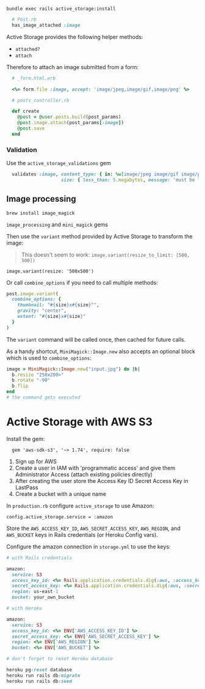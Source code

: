 `bundle exec rails active_storage:install`

```ruby
  # Post.rb
  has_image_attached :image
```

Active Storage provides the following helper methods:

- `attached?`
- `attach`

Therefore to attach an image submitted from a form:

```ruby
  # _form.html.erb

  <%= form.file :image, accept: 'image/jpeg,image/gif,image/png' %>
```

```ruby
  # posts_controller.rb

  def create
    @post = @user.posts.build(post_params)
    @post.image.attach(post_params[:image])
    @post.save
  end
```

### Validation

Use the `active_storage_validations` gem

```ruby
  validates :image, content_type: { in: %w[image/jpeg image/gif image/png], message: 'must be a valid image format (jpeg, gif, png)' },
                    size: { less_than: 5.megabytes, message: 'must be less than 5MB' }
```

## Image processing

`brew install image_magick`

`image_processing` and `mini_magick` gems

Then use the `variant` method provided by Active Storage to transform the image:

> This doesn't seem to work: `image.variant(resize_to_limit: [500, 500])`

`image.variant(resize: '500x500')`

Or call `combine_options` if you need to call multiple methods:

```ruby
post.image.variant(
  combine_options: {
    thumbnail: "#{size}x#{size}^",
    gravity: "center",
    extent: "#{size}x#{size}"
  }
)
```

The `variant` command will be called once, then cached for future calls.

As a handy shortcut, `MiniMagick::Image.new` also accepts an optional block which is used to `combine_options`:

```ruby
image = MiniMagick::Image.new("input.jpg") do |b|
  b.resize "250x200>"
  b.rotate "-90"
  b.flip
end
# the command gets executed
```

# Active Storage with AWS S3

Install the gem:

`  gem 'aws-sdk-s3', '~> 1.74', require: false`

1. Sign up for AWS
2. Create a user in IAM with 'programmatic access' and give them Administrator Access (attach existing policies directly)
3. After creating the user store the Access Key ID Secret Access Key in LastPass
4. Create a bucket with a unique name

In `production.rb` configure `active_storage` to use Amazon:

`config.active_storage.service = :amazon`

Store the `AWS_ACCESS_KEY_ID`, `AWS_SECRET_ACCESS_KEY`, `AWS_REGION`, and `AWS_BUCKET` keys in Rails credentials (or Heroku Config vars).

Configure the amazon connection in `storage.yml` to use the keys:

```ruby
# with Rails credentials

amazon:
  service: S3
  access_key_id: <%= Rails.application.credentials.dig(:aws, :access_key_id) %>
  secret_access_key: <%= Rails.application.credentials.dig(:aws, :secret_access_key) %>
  region: us-east-1
  bucket: your_own_bucket
```

```ruby
# with Heroku

amazon:
  service: S3
  access_key_id: <%= ENV['AWS_ACCESS_KEY_ID'] %>
  secret_access_key: <%= ENV['AWS_SECRET_ACCESS_KEY'] %>
  region: <%= ENV['AWS_REGION'] %>
  bucket: <%= ENV['AWS_BUCKET'] %>

# don't forget to reset Heroku database

heroku pg:reset database
heroku run rails db:migrate
heroku run rails db:seed
```
